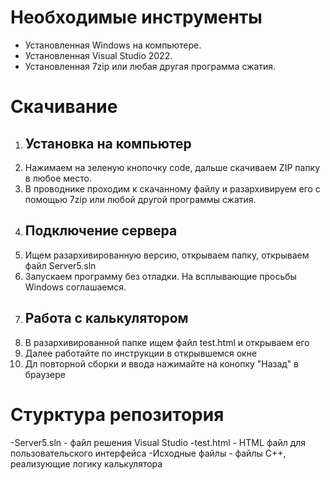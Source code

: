 # Необходимые инструменты
- Установленная Windows на компьютере.
- Установленная Visual Studio 2022.
- Установленная 7zip или любая другая программа сжатия.

# Скачивание
1) ## Установка на компьютер
1) Нажимаем на зеленую кнопочку code, дальше скачиваем ZIP папку в любое место.
2) В проводнике проходим к скачанному файлу и разархивируем его с помощью 7zip или любой другой программы сжатия.
2) ## Подключение сервера
1) Ищем разархивированную версию, открываем папку, открываем файл Server5.sln
2) Запускаем программу без отладки. На всплывающие просьбы Windows соглашаемся.
3) ## Работа с калькулятором
1) В разархивированной папке ищем файл test.html и открываем его
2) Далее работайте по инструкции в открывшемся окне
3) Дл повторной сборки и ввода нажимайте на конопку "Назад" в браузере

# Стурктура репозитория
-Server5.sln - файл решения Visual Studio
-test.html - HTML файл для пользовательского интерфейса
-Исходные файлы - файлы С++, реализующие логику калькулятора
